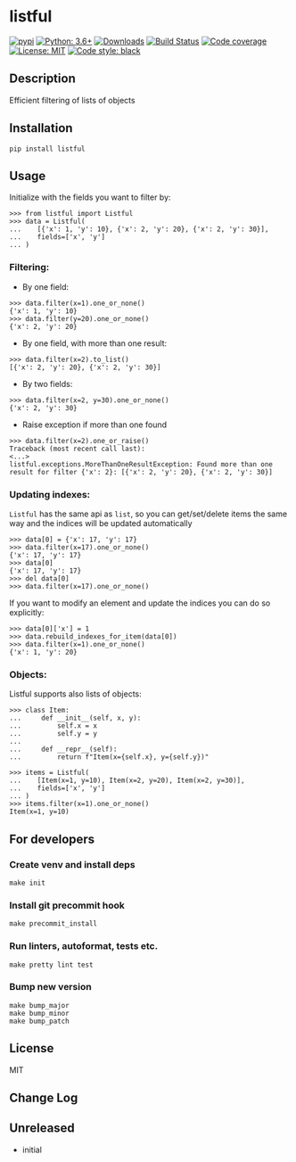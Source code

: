 # listful

[![pypi](https://badge.fury.io/py/listful.svg)](https://pypi.org/project/listful)
[![Python: 3.6+](https://img.shields.io/badge/Python-3.6+-blue.svg)](https://pypi.org/project/listful)
[![Downloads](https://img.shields.io/pypi/dm/listful.svg)](https://pypistats.org/packages/listful)
[![Build Status](https://travis-ci.org/d1618033/listful.svg?branch=master)](https://travis-ci.org/d1618033/listful)
[![Code coverage](https://codecov.io/gh/d1618033/listful/branch/master/graph/badge.svg)](https://codecov.io/gh/d1618033/listful)
[![License: MIT](https://img.shields.io/badge/License-MIT-green.svg)](https://en.wikipedia.org/wiki/MIT_License)
[![Code style: black](https://img.shields.io/badge/code%20style-black-000000.svg)](https://github.com/ambv/black)

## Description

Efficient filtering of lists of objects

## Installation

    pip install listful

## Usage


Initialize with the fields you want to filter by:
```
>>> from listful import Listful
>>> data = Listful(
...    [{'x': 1, 'y': 10}, {'x': 2, 'y': 20}, {'x': 2, 'y': 30}], 
...    fields=['x', 'y']
... )
```

### Filtering:

* By one field:
```
>>> data.filter(x=1).one_or_none()
{'x': 1, 'y': 10}
>>> data.filter(y=20).one_or_none()
{'x': 2, 'y': 20}
```

* By one field, with more than one result:
```
>>> data.filter(x=2).to_list()
[{'x': 2, 'y': 20}, {'x': 2, 'y': 30}]
```

* By two fields:
```
>>> data.filter(x=2, y=30).one_or_none()
{'x': 2, 'y': 30}
```

* Raise exception if more than one found
``` 
>>> data.filter(x=2).one_or_raise()
Traceback (most recent call last):
<...>
listful.exceptions.MoreThanOneResultException: Found more than one result for filter {'x': 2}: [{'x': 2, 'y': 20}, {'x': 2, 'y': 30}]
```

### Updating indexes:

`Listful` has the same api as `list`, so you can get/set/delete items the same way 
and the indices will be updated automatically

```
>>> data[0] = {'x': 17, 'y': 17}
>>> data.filter(x=17).one_or_none()
{'x': 17, 'y': 17}
>>> data[0]
{'x': 17, 'y': 17}
>>> del data[0]
>>> data.filter(x=17).one_or_none()
``` 

If you want to modify an element and update the indices you can do so explicitly:
```
>>> data[0]['x'] = 1
>>> data.rebuild_indexes_for_item(data[0])
>>> data.filter(x=1).one_or_none()
{'x': 1, 'y': 20}
``` 


### Objects:

Listful supports also lists of objects:

```
>>> class Item:
...     def __init__(self, x, y):
...         self.x = x
...         self.y = y
...
...     def __repr__(self):
...         return f"Item(x={self.x}, y={self.y})"

>>> items = Listful(
...    [Item(x=1, y=10), Item(x=2, y=20), Item(x=2, y=30)], 
...    fields=['x', 'y']
... )
>>> items.filter(x=1).one_or_none()
Item(x=1, y=10)
```
## For developers

### Create venv and install deps

    make init

### Install git precommit hook

    make precommit_install

### Run linters, autoformat, tests etc.

    make pretty lint test

### Bump new version

    make bump_major
    make bump_minor
    make bump_patch

## License

MIT

## Change Log

Unreleased
-----

* initial
